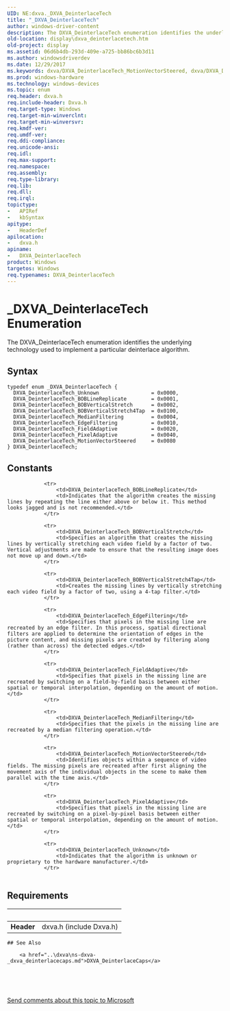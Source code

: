 ```yaml
---
UID: NE:dxva._DXVA_DeinterlaceTech
title: "_DXVA_DeinterlaceTech"
author: windows-driver-content
description: The DXVA_DeinterlaceTech enumeration identifies the underlying technology used to implement a particular deinterlace algorithm.
old-location: display\dxva_deinterlacetech.htm
old-project: display
ms.assetid: 06d6b4db-293d-409e-a725-bb86bc6b3d11
ms.author: windowsdriverdev
ms.date: 12/29/2017
ms.keywords: dxva/DXVA_DeinterlaceTech_MotionVectorSteered, dxva/DXVA_DeinterlaceTech_BOBLineReplicate, dxva/DXVA_DeinterlaceTech_Unknown, DXVA_DeinterlaceTech_BOBVerticalStretch4Tap, DXVA_DeinterlaceTech, DXVA_DeinterlaceTech_EdgeFiltering, DXVA_DeinterlaceTech_Unknown, dxva/DXVA_DeinterlaceTech_BOBVerticalStretch, dxva/DXVA_DeinterlaceTech_PixelAdaptive, dxva/DXVA_DeinterlaceTech_BOBVerticalStretch4Tap, DXVA_DeinterlaceTech_FieldAdaptive, dxva/DXVA_DeinterlaceTech_MedianFiltering, dxva/DXVA_DeinterlaceTech_EdgeFiltering, dxva/DXVA_DeinterlaceTech, dxva/DXVA_DeinterlaceTech_FieldAdaptive, DXVA_DeinterlaceTech_MedianFiltering, display.dxva_deinterlacetech, DXVA_DeinterlaceTech_PixelAdaptive, DXVA_DeinterlaceTech_MotionVectorSteered, DXVA_DeinterlaceTech_BOBLineReplicate, DXVA_DeinterlaceTech_BOBVerticalStretch, _DXVA_DeinterlaceTech, DXVA_DeinterlaceTech enumeration [Display Devices], dxvaref_ce829a5b-1e09-43e6-b90c-f7501476f280.xml
ms.prod: windows-hardware
ms.technology: windows-devices
ms.topic: enum
req.header: dxva.h
req.include-header: Dxva.h
req.target-type: Windows
req.target-min-winverclnt: 
req.target-min-winversvr: 
req.kmdf-ver: 
req.umdf-ver: 
req.ddi-compliance: 
req.unicode-ansi: 
req.idl: 
req.max-support: 
req.namespace: 
req.assembly: 
req.type-library: 
req.lib: 
req.dll: 
req.irql: 
topictype:
-	APIRef
-	kbSyntax
apitype:
-	HeaderDef
apilocation:
-	dxva.h
apiname:
-	DXVA_DeinterlaceTech
product: Windows
targetos: Windows
req.typenames: DXVA_DeinterlaceTech
---
```


# _DXVA_DeinterlaceTech Enumeration
The DXVA_DeinterlaceTech enumeration identifies the underlying technology used to implement a particular deinterlace algorithm.

## Syntax
````
typedef enum _DXVA_DeinterlaceTech { 
  DXVA_DeinterlaceTech_Unknown                 = 0x0000,
  DXVA_DeinterlaceTech_BOBLineReplicate        = 0x0001,
  DXVA_DeinterlaceTech_BOBVerticalStretch      = 0x0002,
  DXVA_DeinterlaceTech_BOBVerticalStretch4Tap  = 0x0100,
  DXVA_DeinterlaceTech_MedianFiltering         = 0x0004,
  DXVA_DeinterlaceTech_EdgeFiltering           = 0x0010,
  DXVA_DeinterlaceTech_FieldAdaptive           = 0x0020,
  DXVA_DeinterlaceTech_PixelAdaptive           = 0x0040,
  DXVA_DeinterlaceTech_MotionVectorSteered     = 0x0080
} DXVA_DeinterlaceTech;
````

## Constants

<table>
            
                <tr>
                    <td>DXVA_DeinterlaceTech_BOBLineReplicate</td>
                    <td>Indicates that the algorithm creates the missing lines by repeating the line either above or below it. This method looks jagged and is not recommended.</td>
                </tr>
            
                <tr>
                    <td>DXVA_DeinterlaceTech_BOBVerticalStretch</td>
                    <td>Specifies an algorithm that creates the missing lines by vertically stretching each video field by a factor of two. Vertical adjustments are made to ensure that the resulting image does not move up and down.</td>
                </tr>
            
                <tr>
                    <td>DXVA_DeinterlaceTech_BOBVerticalStretch4Tap</td>
                    <td>Creates the missing lines by vertically stretching each video field by a factor of two, using a 4-tap filter.</td>
                </tr>
            
                <tr>
                    <td>DXVA_DeinterlaceTech_EdgeFiltering</td>
                    <td>Specifies that pixels in the missing line are recreated by an edge filter. In this process, spatial directional filters are applied to determine the orientation of edges in the picture content, and missing pixels are created by filtering along (rather than across) the detected edges.</td>
                </tr>
            
                <tr>
                    <td>DXVA_DeinterlaceTech_FieldAdaptive</td>
                    <td>Specifies that pixels in the missing line are recreated by switching on a field-by-field basis between either spatial or temporal interpolation, depending on the amount of motion.</td>
                </tr>
            
                <tr>
                    <td>DXVA_DeinterlaceTech_MedianFiltering</td>
                    <td>Specifies that the pixels in the missing line are recreated by a median filtering operation.</td>
                </tr>
            
                <tr>
                    <td>DXVA_DeinterlaceTech_MotionVectorSteered</td>
                    <td>Identifies objects within a sequence of video fields. The missing pixels are recreated after first aligning the movement axis of the individual objects in the scene to make them parallel with the time axis.</td>
                </tr>
            
                <tr>
                    <td>DXVA_DeinterlaceTech_PixelAdaptive</td>
                    <td>Specifies that pixels in the missing line are recreated by switching on a pixel-by-pixel basis between either spatial or temporal interpolation, depending on the amount of motion.</td>
                </tr>
            
                <tr>
                    <td>DXVA_DeinterlaceTech_Unknown</td>
                    <td>Indicates that the algorithm is unknown or proprietary to the hardware manufacturer.</td>
                </tr>
</table>


## Requirements
| &nbsp; | &nbsp; |
| ---- |:---- |
| **Header** | dxva.h (include Dxva.h) |

    ## See Also

        <a href="..\dxva\ns-dxva-_dxva_deinterlacecaps.md">DXVA_DeinterlaceCaps</a>

 

 

<a href="mailto:wsddocfb@microsoft.com?subject=Documentation%20feedback [display\display]:%20DXVA_DeinterlaceTech enumeration%20 RELEASE:%20(12/29/2017)&amp;body=%0A%0APRIVACY STATEMENT%0A%0AWe use your feedback to improve the documentation. We don't use your email address for any other purpose, and we'll remove your email address from our system after the issue that you're reporting is fixed. While we're working to fix this issue, we might send you an email message to ask for more info. Later, we might also send you an email message to let you know that we've addressed your feedback.%0A%0AFor more info about Microsoft's privacy policy, see http://privacy.microsoft.com/en-us/default.aspx." title="Send comments about this topic to Microsoft">Send comments about this topic to Microsoft</a>